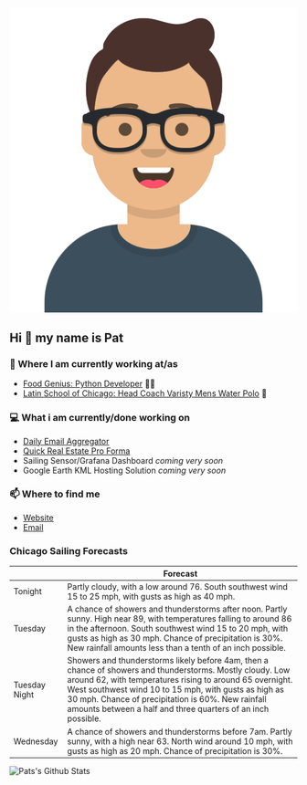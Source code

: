 [![Social banner for p-j-falconer](https://raw.githubusercontent.com/P-J-FALCONER/P-J-FALCONER/master/assets/avataaars.svg)](https://patfalconer.com/)
## Hi :wave: my name is Pat

### 💼 Where I am currently working at/as
- [Food Genius: Python Developer](https://getfoodgenius.com/) 🍔🐍
- [Latin School of Chicago: Head Coach Varisty Mens Water Polo](https://www.latinschool.org/) 🤽


### 💻 What i am currently/done working on
 - [Daily Email Aggregator](https://github.com/P-J-FALCONER/dott_daily_mail)
 - [Quick Real Estate Pro Forma](https://github.com/P-J-FALCONER/henry)
 - Sailing Sensor/Grafana Dashboard *coming very soon*
 - Google Earth KML Hosting Solution *coming very soon*

### 📫 Where to find me
 - [Website](https://patfalconer.com/)
 - [Email](mailto:patrick.j.falconer@gmail.com)


### Chicago Sailing Forecasts
|   | Forecast  |
|---|---|
| Tonight | Partly cloudy, with a low around 76. South southwest wind 15 to 25 mph, with gusts as high as 40 mph. |
| Tuesday | A chance of showers and thunderstorms after noon. Partly sunny. High near 89, with temperatures falling to around 86 in the afternoon. South southwest wind 15 to 20 mph, with gusts as high as 30 mph. Chance of precipitation is 30%. New rainfall amounts less than a tenth of an inch possible. |
| Tuesday Night | Showers and thunderstorms likely before 4am, then a chance of showers and thunderstorms. Mostly cloudy. Low around 62, with temperatures rising to around 65 overnight. West southwest wind 10 to 15 mph, with gusts as high as 30 mph. Chance of precipitation is 60%. New rainfall amounts between a half and three quarters of an inch possible. |
| Wednesday | A chance of showers and thunderstorms before 7am. Partly sunny, with a high near 63. North wind around 10 mph, with gusts as high as 20 mph. Chance of precipitation is 30%. |

![Pats's Github Stats](https://github-readme-stats.vercel.app/api?username=p-j-falconer&show_icons=true&theme=radical)
